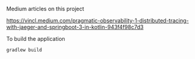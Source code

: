 Medium articles on this project 

https://vincl.medium.com/pragmatic-observability-1-distributed-tracing-with-jaeger-and-springboot-3-in-kotlin-943f4f98c7d3

To build the application

```bash
gradlew build
```